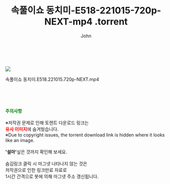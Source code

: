 ﻿---
layout: post
title:  "                   속풀이쇼 동치미-E518-221015-720p-NEXT-mp4                .torrent"
author: John
categories: [ TV ]
tags: [  ]
image: https://torrentrj58.com/uploadfile/full/ff5c934c3795f523a4c3aaacc9192cd8752b0826.jpg 
description: "                   속풀이쇼 동치미-E518-221015-720p-NEXT-mp4                 torrent 정보 공유"
toc: true
toc_sticky: true
---

<br>
<p><img src="https://torrentrj58.com/uploadfile/full/ff5c934c3795f523a4c3aaacc9192cd8752b0826.jpg"/></p>
 속풀이쇼 동치미.E518.221015.720p-NEXT.mp4    
    
<br><br><br>
<p data-ke-size="size16"><b><span style="color: green;">주의사항</span></b><br /><br />※저작권 문제로 인해 토렌트 다운로드 링크는<br /><b><span style="color: red;">유사 이미지</span></b>에 숨겨뒀습니다.<br />※Due to copyright issues, the torrent download link is hidden where it looks like an image.<br /><br /><b>'설마'</b>싶은 것까지 확인해 보세요.<br /><br />숨김링크 클릭 시 마그넷 나타나지 않는 것은<br />저작권으로 인한 링크만료 자료로<br />1시간 간격으로 봇에 의해 마그넷 주소 갱신됩니다.</p>

